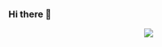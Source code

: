### Hi there 👋

<div align="center">
  <img src="https://github.com/juldpnt/juldpnt/blob/main/gol_1.gif?raw=true"/>
</div>
<!--
**juldpnt/juldpnt** is a ✨ _special_ ✨ repository because its `README.md` (this file) appears on your GitHub profile.

Here are some ideas to get you started:

- 🔭 I’m currently working on ...
- 🌱 I’m currently learning ...
- 👯 I’m looking to collaborate on ...
- 🤔 I’m looking for help with ...
- 💬 Ask me about ...
- 📫 How to reach me: ...
- 😄 Pronouns: ...
- ⚡ Fun fact: ...
-->
